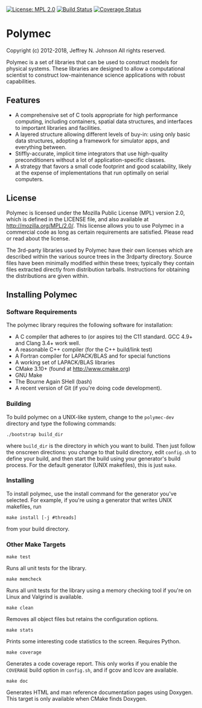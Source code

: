 [![License: MPL 2.0](https://img.shields.io/badge/License-MPL%202.0-brightgreen.svg)](https://opensource.org/licenses/MPL-2.0)
[![Build Status](https://travis-ci.org/polymec/polymec-dev.svg?branch=master)](https://travis-ci.org/polymec/polymec-dev)
[![Coverage Status](https://codecov.io/gh/polymec/polymec-dev/branch/master/graph/badge.svg)](https://codecov.io/gh/polymec/polymec-dev)

# Polymec

Copyright (c) 2012-2018, Jeffrey N. Johnson
All rights reserved.

Polymec is a set of libraries that can be used to construct models for 
physical systems. These libraries are designed to allow a computational 
scientist to construct low-maintenance science applications with robust 
capabilities. 

## Features

* A comprehensive set of C tools appropriate for high performance computing, 
  including containers, spatial data structures, and interfaces to important 
  libraries and facilities.
* A layered structure allowing different levels of buy-in: using only 
  basic data structures, adopting a framework for simulator apps, and 
  everything between.
* Stiffly-accurate, implicit time integrators that use high-quality 
  preconditioners without a lot of application-specific classes.
* A strategy that favors a small code footprint and good scalability, likely 
  at the expense of implementations that run optimally on serial computers.

## License

Polymec is licensed under the Mozilla Public License (MPL) version 2.0, which 
is defined in the LICENSE file, and also available at http://mozilla.org/MPL/2.0/.
This license allows you to use Polymec in a commercial code as long as 
certain requirements are satisfied. Please read or read about the license.

The 3rd-party libraries used by Polymec have their own licenses which are 
described within the various source trees in the 3rdparty directory. Source 
files have been minimally modified within these trees; typically they contain 
files extracted directly from distribution tarballs. Instructions for 
obtaining the distributions are given within.

## Installing Polymec

### Software Requirements

The polymec library requires the following software for installation:

* A C compiler that adheres to (or aspires to) the C11 standard. 
  GCC 4.9+ and Clang 3.4+ work well.
* A reasonable C++ compiler (for the C++ build/link test)
* A Fortran compiler for LAPACK/BLAS and for special functions
* A working set of LAPACK/BLAS libraries
* CMake 3.10+ (found at http://www.cmake.org)
* GNU Make
* The Bourne Again SHell (bash)
* A recent version of Git (if you're doing code development).

### Building 

To build polymec on a UNIX-like system, change to the `polymec-dev` directory 
and type the following commands:

```
./bootstrap build_dir
```

where `build_dir` is the directory in which you want to build. Then just 
follow the onscreen directions: you change to that build directory, edit 
`config.sh` to define your build, and then start the build using your 
generator's build process. For the default generator (UNIX makefiles), this 
is just `make`.

### Installing

To install polymec, use the install command for the generator you've selected.
For example, if you're using a generator that writes UNIX makefiles, run

```
make install [-j #threads]
```

from your build directory. 

### Other Make Targets

```
make test 
```

Runs all unit tests for the library.

```
make memcheck 
```

Runs all unit tests for the library using a memory checking tool
if you're on Linux and Valgrind is available.

```
make clean 
```

Removes all object files but retains the configuration options.

```
make stats
```

Prints some interesting code statistics to the screen. Requires Python.
   
```
make coverage 
```

Generates a code coverage report. This only works if you enable the `COVERAGE`
build option in `config.sh`, and if gcov and lcov are available.
   
```
make doc
```

Generates HTML and man reference documentation pages using Doxygen. 
This target is only available when CMake finds Doxygen.
   
